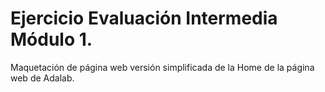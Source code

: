 # Ejercicio Evaluación Intermedia Módulo 1.

Maquetación de página web versión simplificada de la Home de la página web de Adalab.

